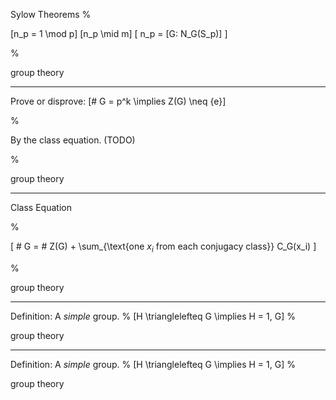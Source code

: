 Sylow Theorems
%

\[n_p = 1 \mod p\]
\[n_p \mid m\]
\[ n_p = [G: N_G(S_p)] \]

%

group theory

---

Prove or disprove: \[\# G = p^k \implies Z(G) \neq \{e\}\]

%

By the class equation. (TODO)

%

group theory

---


Class Equation

%

\[ \# G = \# Z(G) + \sum_{\text{one $x_i$ from each conjugacy class}} C_G(x_i) \]

%

group theory

---

Definition: A *simple* group.
%
\[H \trianglelefteq G \implies H = 1, G\]
%

group theory

---

Definition: A *simple* group.
%
\[H \trianglelefteq G \implies H = 1, G\]
%

group theory
